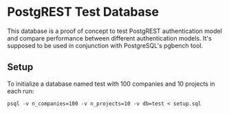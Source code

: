 # PostgREST Test Database

This database is a proof of concept to test PostgREST authentication model and compare performance
between different authentication models.
It's supposed to be used in conjunction with PostgreSQL's pgbench tool.


## Setup

To initialize a database named test 
with 100 companies and 10 projects in each run:
```
psql -v n_companies=100 -v n_projects=10 -v db=test < setup.sql
```
